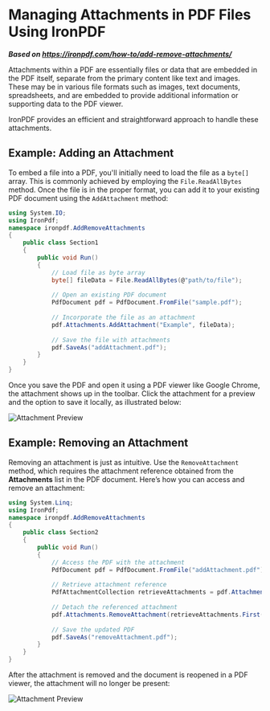 # Managing Attachments in PDF Files Using IronPDF

***Based on <https://ironpdf.com/how-to/add-remove-attachments/>***


Attachments within a PDF are essentially files or data that are embedded in the PDF itself, separate from the primary content like text and images. These may be in various file formats such as images, text documents, spreadsheets, and are embedded to provide additional information or supporting data to the PDF viewer.

IronPDF provides an efficient and straightforward approach to handle these attachments.

## Example: Adding an Attachment

To embed a file into a PDF, you'll initially need to load the file as a `byte[]` array. This is commonly achieved by employing the `File.ReadAllBytes` method. Once the file is in the proper format, you can add it to your existing PDF document using the `AddAttachment` method:

```cs
using System.IO;
using IronPdf;
namespace ironpdf.AddRemoveAttachments
{
    public class Section1
    {
        public void Run()
        {
            // Load file as byte array
            byte[] fileData = File.ReadAllBytes(@"path/to/file");
            
            // Open an existing PDF document
            PdfDocument pdf = PdfDocument.FromFile("sample.pdf");
            
            // Incorporate the file as an attachment
            pdf.Attachments.AddAttachment("Example", fileData);
            
            // Save the file with attachments
            pdf.SaveAs("addAttachment.pdf");
        }
    }
}
```

Once you save the PDF and open it using a PDF viewer like Google Chrome, the attachment shows up in the toolbar. Click the attachment for a preview and the option to save it locally, as illustrated below:

![Attachment Preview](https://ironpdf.com/static-assets/pdf/how-to/add-remove-attachments/attachment-example.png)

## Example: Removing an Attachment

Removing an attachment is just as intuitive. Use the `RemoveAttachment` method, which requires the attachment reference obtained from the **Attachments** list in the PDF document. Here’s how you can access and remove an attachment:

```cs
using System.Linq;
using IronPdf;
namespace ironpdf.AddRemoveAttachments
{
    public class Section2
    {
        public void Run()
        {
            // Access the PDF with the attachment
            PdfDocument pdf = PdfDocument.FromFile("addAttachment.pdf");
            
            // Retrieve attachment reference
            PdfAttachmentCollection retrieveAttachments = pdf.Attachments;
            
            // Detach the referenced attachment
            pdf.Attachments.RemoveAttachment(retrieveAttachments.First());
            
            // Save the updated PDF
            pdf.SaveAs("removeAttachment.pdf");
        }
    }
}
```

After the attachment is removed and the document is reopened in a PDF viewer, the attachment will no longer be present:

![Attachment Preview](https://ironpdf.com/static-assets/pdf/how-to/add-remove-attachments/removeattachment-example.png)